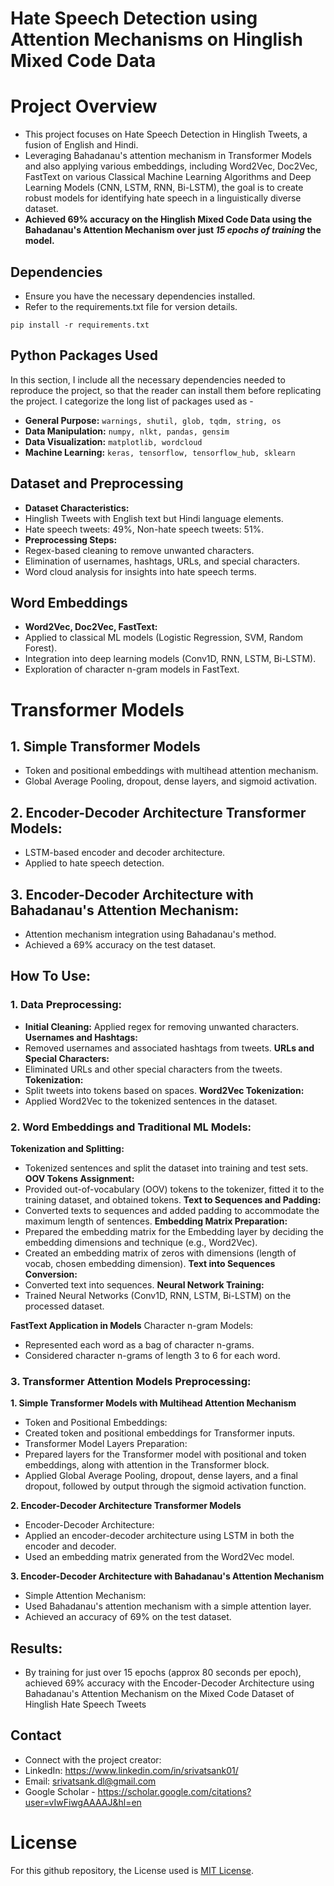 # Hate Speech Detection using Attention Mechanisms on Hinglish Mixed Code Data

# **Project Overview**
- This project focuses on Hate Speech Detection in Hinglish Tweets, a fusion of English and Hindi.
- Leveraging Bahadanau's attention mechanism in Transformer Models and also applying various embeddings, including Word2Vec, Doc2Vec, FastText on various Classical Machine Learning Algorithms and Deep Learning Models (CNN, LSTM, RNN, Bi-LSTM), the goal is to create robust models for identifying hate speech in a linguistically diverse dataset. 
- **Achieved 69% accuracy on the Hinglish Mixed Code Data using the Bahadanau's Attention Mechanism over just *15 epochs of training* the model.**

## Dependencies
- Ensure you have the necessary dependencies installed.
- Refer to the requirements.txt file for version details.
```
pip install -r requirements.txt
```


## Python Packages Used
In this section, I include all the necessary dependencies needed to reproduce the project, so that the reader can install them before replicating the project. I categorize the long list of packages used as - 
- **General Purpose:** `warnings, shutil, glob, tqdm, string, os`
- **Data Manipulation:** `numpy, nlkt, pandas, gensim`
- **Data Visualization:** `matplotlib, wordcloud`
- **Machine Learning:** `keras, tensorflow, tensorflow_hub, sklearn`

## Dataset and Preprocessing
- **Dataset Characteristics:**
- Hinglish Tweets with English text but Hindi language elements.
- Hate speech tweets: 49%, Non-hate speech tweets: 51%.
- **Preprocessing Steps:**
- Regex-based cleaning to remove unwanted characters.
- Elimination of usernames, hashtags, URLs, and special characters.
- Word cloud analysis for insights into hate speech terms.

## Word Embeddings
- **Word2Vec, Doc2Vec, FastText:**
- Applied to classical ML models (Logistic Regression, SVM, Random Forest).
- Integration into deep learning models (Conv1D, RNN, LSTM, Bi-LSTM).
- Exploration of character n-gram models in FastText.

# Transformer Models
## **1. Simple Transformer Models**
- Token and positional embeddings with multihead attention mechanism.
- Global Average Pooling, dropout, dense layers, and sigmoid activation.

## **2. Encoder-Decoder Architecture Transformer Models:**
- LSTM-based encoder and decoder architecture.
- Applied to hate speech detection.

## **3. Encoder-Decoder Architecture with Bahadanau's Attention Mechanism:**
- Attention mechanism integration using Bahadanau's method.
- Achieved a 69% accuracy on the test dataset.

## **How To Use:**
### 1. Data Preprocessing:
- **Initial Cleaning:**
Applied regex for removing unwanted characters.
**Usernames and Hashtags:**
- Removed usernames and associated hashtags from tweets.
**URLs and Special Characters:**
- Eliminated URLs and other special characters from the tweets.
**Tokenization:**
- Split tweets into tokens based on spaces.
**Word2Vec Tokenization:**
- Applied Word2Vec to the tokenized sentences in the dataset.
### **2. Word Embeddings and Traditional ML Models:**
**Tokenization and Splitting:**
- Tokenized sentences and split the dataset into training and test sets.
**OOV Tokens Assignment:**
- Provided out-of-vocabulary (OOV) tokens to the tokenizer, fitted it to the training dataset, and obtained tokens.
**Text to Sequences and Padding:**
- Converted texts to sequences and added padding to accommodate the maximum length of sentences.
**Embedding Matrix Preparation:**
- Prepared the embedding matrix for the Embedding layer by deciding the embedding dimensions and technique (e.g., Word2Vec).
- Created an embedding matrix of zeros with dimensions (length of vocab, chosen embedding dimension).
**Text into Sequences Conversion:**
- Converted text into sequences.
**Neural Network Training:**
- Trained Neural Networks (Conv1D, RNN, LSTM, Bi-LSTM) on the processed dataset.

**FastText Application in Models**
Character n-gram Models:
- Represented each word as a bag of character n-grams.
- Considered character n-grams of length 3 to 6 for each word.

### 3. Transformer Attention Models Preprocessing:
**1. Simple Transformer Models with Multihead Attention Mechanism**
- Token and Positional Embeddings:
- Created token and positional embeddings for Transformer inputs.
- Transformer Model Layers Preparation:
- Prepared layers for the Transformer model with positional and token embeddings, along with attention in the Transformer block.
- Applied Global Average Pooling, dropout, dense layers, and a final dropout, followed by output through the sigmoid activation function.

**2. Encoder-Decoder Architecture Transformer Models**
- Encoder-Decoder Architecture:
- Applied an encoder-decoder architecture using LSTM in both the encoder and decoder.
- Used an embedding matrix generated from the Word2Vec model.

**3. Encoder-Decoder Architecture with Bahadanau's Attention Mechanism**
- Simple Attention Mechanism:
- Used Bahadanau's attention mechanism with a simple attention layer.
- Achieved an accuracy of 69% on the test dataset.

## Results:
- By training for just over 15 epochs (approx 80 seconds per epoch), achieved 69% accuracy with the Encoder-Decoder Architecture using Bahadanau's Attention Mechanism on the Mixed Code Dataset of Hinglish Hate Speech Tweets

## Contact
- Connect with the project creator:
- LinkedIn: https://www.linkedin.com/in/srivatsank01/
- Email: srivatsank.dl@gmail.com
- Google Scholar - https://scholar.google.com/citations?user=vIwFiwgAAAAJ&hl=en

# License
For this github repository, the License used is [MIT License](https://opensource.org/license/mit/).

